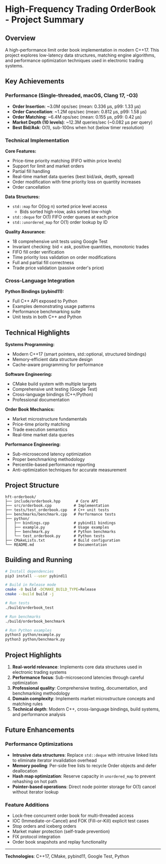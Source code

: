 # High-Frequency Trading OrderBook - Project Summary

## Overview

A high-performance limit order book implementation in modern C++17. This project explores low-latency data structures, matching engine algorithms, and performance optimization techniques used in electronic trading systems.

## Key Achievements

### Performance (Single-threaded, macOS, Clang 17, -O3)
- **Order Insertion**: ~3.0M ops/sec (mean: 0.336 µs, p99: 1.33 µs)
- **Order Cancellation**: ~1.2M ops/sec (mean: 0.812 µs, p99: 1.58 µs)
- **Order Matching**: ~6.4M ops/sec (mean: 0.155 µs, p99: 0.42 µs)
- **Market Depth (10 levels)**: ~12.3M queries/sec (~0.082 µs per query)
- **Best Bid/Ask**: O(1), sub-100ns when hot (below timer resolution)

### Technical Implementation

**Core Features:**
- Price-time priority matching (FIFO within price levels)
- Support for limit and market orders
- Partial fill handling
- Real-time market data queries (best bid/ask, depth, spread)
- Order modification with time priority loss on quantity increases
- Order cancellation

**Data Structures:**
- `std::map` for O(log n) sorted price level access
  - Bids sorted high→low, asks sorted low→high
- `std::deque` for O(1) FIFO order queues at each price
- `std::unordered_map` for O(1) order lookup by ID

**Quality Assurance:**
- 18 comprehensive unit tests using Google Test
- Invariant checking: bid < ask, positive quantities, monotonic trades
- FIFO fill order verification
- Time priority loss validation on order modifications
- Full and partial fill correctness
- Trade price validation (passive order's price)

### Cross-Language Integration

**Python Bindings (pybind11):**
- Full C++ API exposed to Python
- Examples demonstrating usage patterns
- Performance benchmarking suite
- Unit tests in both C++ and Python

## Technical Highlights

**Systems Programming:**
- Modern C++17 (smart pointers, std::optional, structured bindings)
- Memory-efficient data structure design
- Cache-aware programming for performance

**Software Engineering:**
- CMake build system with multiple targets
- Comprehensive unit testing (Google Test)
- Cross-language bindings (C++/Python)
- Professional documentation

**Order Book Mechanics:**
- Market microstructure fundamentals
- Price-time priority matching
- Trade execution semantics
- Real-time market data queries

**Performance Engineering:**
- Sub-microsecond latency optimization
- Proper benchmarking methodology
- Percentile-based performance reporting
- Anti-optimization techniques for accurate measurement

## Project Structure

```
hft-orderbook/
├── include/orderbook.hpp       # Core API
├── src/orderbook.cpp          # Implementation
├── tests/test_orderbook.cpp   # C++ unit tests
├── benchmarks/benchmark.cpp   # Performance tests
├── python/
│   ├── bindings.cpp           # pybind11 bindings
│   ├── example.py             # Usage examples
│   ├── benchmark.py           # Python benchmarks
│   └── test_orderbook.py      # Python tests
├── CMakeLists.txt             # Build configuration
└── README.md                  # Documentation
```

## Building and Running

```bash
# Install dependencies
pip3 install --user pybind11

# Build in Release mode
cmake -B build -DCMAKE_BUILD_TYPE=Release
cmake --build build -j

# Run tests
./build/orderbook_test

# Run benchmarks
./build/orderbook_benchmark

# Run Python examples
python3 python/example.py
python3 python/benchmark.py
```

## Project Highlights

1. **Real-world relevance**: Implements core data structures used in electronic trading systems
2. **Performance focus**: Sub-microsecond latencies through careful optimization
3. **Professional quality**: Comprehensive testing, documentation, and benchmarking methodology
4. **Domain complexity**: Implements market microstructure concepts and matching rules
5. **Technical depth**: Modern C++, cross-language bindings, build systems, and performance analysis

## Future Enhancements

### Performance Optimizations
- **Intrusive data structures**: Replace `std::deque` with intrusive linked lists to eliminate iterator invalidation overhead
- **Memory pooling**: Per-side free lists to recycle Order objects and defer deallocation
- **Hash map optimization**: Reserve capacity in `unordered_map` to prevent rehashing on hot path
- **Pointer-based operations**: Direct node pointer storage for O(1) cancel without iterator lookup

### Feature Additions
- Lock-free concurrent order book for multi-threaded access
- IOC (Immediate-or-Cancel) and FOK (Fill-or-Kill) explicit test cases
- Stop orders and iceberg orders
- Market maker protection (self-trade prevention)
- FIX protocol integration
- Order book snapshots and replay functionality

---

**Technologies**: C++17, CMake, pybind11, Google Test, Python
